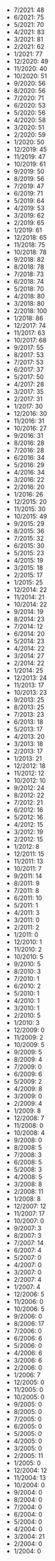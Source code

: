 *  7/2021: 48
*  6/2021: 75
*  5/2021: 70
*  4/2021: 83
*  3/2021: 81
*  2/2021: 62
*  1/2021: 77
*  12/2020: 49
*  11/2020: 40
*  10/2020: 51
*  9/2020: 56
*  8/2020: 56
*  7/2020: 71
*  6/2020: 53
*  5/2020: 56
*  4/2020: 58
*  3/2020: 51
*  2/2020: 59
*  1/2020: 50
*  12/2019: 45
*  11/2019: 47
*  10/2019: 61
*  9/2019: 50
*  8/2019: 56
*  7/2019: 47
*  6/2019: 71
*  5/2019: 64
*  4/2019: 53
*  3/2019: 62
*  2/2019: 65
*  1/2019: 61
*  12/2018: 65
*  11/2018: 75
*  10/2018: 78
*  9/2018: 82
*  8/2018: 78
*  7/2018: 73
*  6/2018: 74
*  5/2018: 70
*  4/2018: 80
*  3/2018: 80
*  2/2018: 100
*  1/2018: 86
*  12/2017: 74
*  11/2017: 63
*  10/2017: 68
*  9/2017: 55
*  8/2017: 53
*  7/2017: 53
*  6/2017: 37
*  5/2017: 50
*  4/2017: 28
*  3/2017: 35
*  2/2017: 31
*  1/2017: 30
*  12/2016: 30
*  11/2016: 31
*  10/2016: 27
*  9/2016: 31
*  8/2016: 28
*  7/2016: 28
*  6/2016: 34
*  5/2016: 29
*  4/2016: 34
*  3/2016: 22
*  2/2016: 20
*  1/2016: 26
*  12/2015: 20
*  11/2015: 30
*  10/2015: 49
*  9/2015: 29
*  8/2015: 36
*  7/2015: 32
*  6/2015: 30
*  5/2015: 23
*  4/2015: 19
*  3/2015: 18
*  2/2015: 17
*  1/2015: 25
*  12/2014: 22
*  11/2014: 21
*  10/2014: 22
*  9/2014: 19
*  8/2014: 23
*  7/2014: 12
*  6/2014: 20
*  5/2014: 23
*  4/2014: 22
*  3/2014: 27
*  2/2014: 22
*  1/2014: 25
*  12/2013: 24
*  11/2013: 17
*  10/2013: 23
*  9/2013: 25
*  8/2013: 25
*  7/2013: 23
*  6/2013: 18
*  5/2013: 17
*  4/2013: 20
*  3/2013: 18
*  2/2013: 17
*  1/2013: 21
*  12/2012: 18
*  11/2012: 12
*  10/2012: 10
*  9/2012: 24
*  8/2012: 22
*  7/2012: 21
*  6/2012: 16
*  5/2012: 16
*  4/2012: 15
*  3/2012: 19
*  2/2012: 15
*  1/2012: 8
*  12/2011: 15
*  11/2011: 13
*  10/2011: 7
*  9/2011: 14
*  8/2011: 9
*  7/2011: 8
*  6/2011: 10
*  5/2011: 1
*  4/2011: 3
*  3/2011: 0
*  2/2011: 2
*  1/2011: 0
*  12/2010: 1
*  11/2010: 2
*  10/2010: 5
*  9/2010: 5
*  8/2010: 3
*  7/2010: 1
*  6/2010: 2
*  5/2010: 1
*  4/2010: 1
*  3/2010: 1
*  2/2010: 5
*  1/2010: 3
*  12/2009: 0
*  11/2009: 2
*  10/2009: 5
*  9/2009: 5
*  8/2009: 4
*  7/2009: 0
*  6/2009: 6
*  5/2009: 2
*  4/2009: 8
*  3/2009: 0
*  2/2009: 4
*  1/2009: 8
*  12/2008: 7
*  11/2008: 0
*  10/2008: 4
*  9/2008: 0
*  8/2008: 5
*  7/2008: 3
*  6/2008: 5
*  5/2008: 3
*  4/2008: 5
*  3/2008: 8
*  2/2008: 11
*  1/2008: 8
*  12/2007: 12
*  11/2007: 17
*  10/2007: 0
*  9/2007: 3
*  8/2007: 3
*  7/2007: 14
*  6/2007: 4
*  5/2007: 0
*  4/2007: 0
*  3/2007: 0
*  2/2007: 4
*  1/2007: 4
*  12/2006: 5
*  11/2006: 0
*  10/2006: 5
*  9/2006: 0
*  8/2006: 17
*  7/2006: 0
*  6/2006: 6
*  5/2006: 0
*  4/2006: 6
*  3/2006: 6
*  2/2006: 0
*  1/2006: 7
*  12/2005: 0
*  11/2005: 0
*  10/2005: 0
*  9/2005: 0
*  8/2005: 0
*  7/2005: 0
*  6/2005: 0
*  5/2005: 0
*  4/2005: 0
*  3/2005: 0
*  2/2005: 11
*  1/2005: 0
*  12/2004: 12
*  11/2004: 13
*  10/2004: 0
*  9/2004: 0
*  8/2004: 0
*  7/2004: 0
*  6/2004: 0
*  5/2004: 0
*  4/2004: 0
*  3/2004: 21
*  2/2004: 0
*  1/2004: 0